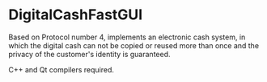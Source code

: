 # DigitalCashFastGUI
Based on Protocol number 4, implements an electronic cash system, in which the digital cash can not be copied or reused more than once and the privacy of the customer's identity is guaranteed.

C++ and Qt compilers required.
